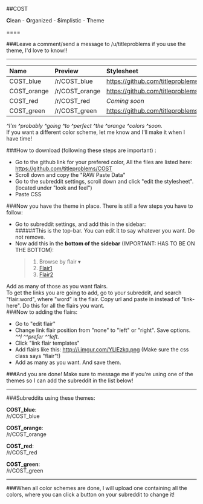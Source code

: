 ##COST  

**C**lean - **O**rganized - **S**implistic - **T**heme  

====
  
###Leave a comment/send a message to /u/titleproblems if you use the theme, I'd love to know!!  
  
*****  
  
| Name   | Preview   | Stylesheet     | Image preview |
|:-----------|:------------|:-------------|:-------------|
|COST_blue|/r/COST_blue| https://github.com/titleproblems/COST/blob/master/COST_blue.css | http://i.imgur.com/LkSGecc.png |
|COST_orange  |/r/COST_orange| https://github.com/titleproblems/COST/blob/master/COST_orange.css | http://i.imgur.com/OsFZnz5.png |
|COST_red       |/r/COST_red|*Coming soon*  | *Coming soon* |
|COST_green|/r/COST_green| https://github.com/titleproblems/COST/blob/master/COST_green.css | *Coming soon* |
  
*^I'm ^probably ^going ^to ^perfect ^the ^orange ^colors ^soon.*  
If you want a different color scheme, let me know and I'll make it when I have time!
  
###How to download (following these steps are important) :  
* Go to the github link for your prefered color, All the files are listed here: https://github.com/titleproblems/COST
* Scroll down and copy the "RAW Paste Data"
* Go to the subreddit settings, scroll down and click "edit the stylesheet". (located under "look and feel")  
* Paste CSS  
  
###Now you have the theme in place. There is still a few steps you have to follow:  
* Go to subreddit settings, and add this in the sidebar:  
    ######This is the top-bar. You can edit it to say whatever you want. Do not remove.  
* Now add this in the **bottom of the sidebar** (IMPORTANT: HAS TO BE ON THE BOTTOM):  
     > 1. Browse by flair ▾  
     > 2. [Flair1](link-here)  
     > 3. [Flair2](link-here)  

Add as many of those as you want flairs.  
To get the links you are going to add, go to your subreddit, and search "flair:word", where "word" is the flair. Copy url and paste in instead of "link-here". Do this for all the flairs you want.  
###Now to adding the flairs:  
* Go to "edit flair"
* Change link flair position from "none" to "left" or "right". Save options. *^^I ^^prefer ^^left.*
* Click "link flair templates"  
* Add flairs like this: http://i.imgur.com/YLlEzkq.png (Make sure the css class says "flair"!)  
* Add as many as you want. And save them.  
  
###And you are done! Make sure to message me if you're using one of the themes so I can add the subreddit in the list below!  
  
*****  
  
###Subreddits using these themes:  
  
**COST_blue**:  
/r/COST_blue  
  
**COST_orange**:  
/r/COST_orange  
  
**COST_red**:  
/r/COST_red  
  
**COST_green**:  
/r/COST_green  
  
*****  
  
###When all color schemes are done, I will upload one containing all the colors, where you can click a button on your subreddit to change it!
